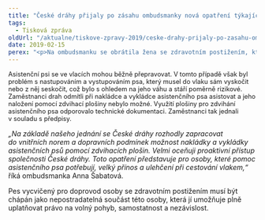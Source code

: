 ```yaml
---
title: "České dráhy přijaly po zásahu ombudsmanky nová opatření týkající se přepravy asistenčních psů"
tags:
  - Tisková zpráva
oldUrl: "/aktualne/tiskove-zpravy-2019/ceske-drahy-prijaly-po-zasahu-ombudsmanky-nova-opatreni-tykajici-se-prepravy-asistencn"
date: 2019-02-15
perex: "<p>Na ombudsmanku se obrátila žena se zdravotním postižením, která je po úraze na invalidním vozíku. Ve svém životě využívá služeb asistenčního psa. Jeho pomoc však nemohla využít při přepravě vlakem. Cestovala totiž spoji, které nejsou bezbariérové a do kterých proto musela nastupovat pomocí zdvihací plošiny. Tu však nesměli využívat asistenční psi. Hrozilo, že se její starší pes při seskakování z vlaku zraní. Po jednání ombudsmanky se zástupci Českých drah se podařilo najít řešení, které umožní přepravu asistenčních psů pomocí zdvihacích plošin. </p>"
---
```


<!-- imported from the old website -->

<p><span style="font-size: 12.8px;">Asistenční psi se ve vlacích mohou běžně přepravovat. V tomto případě však byl problém s nastupováním a vystupováním psa, který musel do vlaku sám vyskočit nebo z něj seskočit, což bylo s ohledem na jeho váhu a stáří poměrně rizikové. Zaměstnanci drah odmítli při nakládce a vykládce asistenčního psa asistovat a jeho naložení pomocí zdvihací plošiny nebylo možné. Využití plošiny pro zdvihání asistenčního psa odporovalo technické dokumentaci. Zaměstnanci tak jednali v souladu s předpisy.</span></p> <p><i>„Na základě našeho jednání se České dráhy rozhodly zapracovat do vnitřních norem a dopravních podmínek možnost nakládky a vykládky asistenčních psů pomocí zdvihacích plošin. Velmi oceňuji proaktivní přístup společnosti České dráhy. Toto opatření představuje pro osoby, které pomoc asistenčního psa potřebují, velký přínos a ulehčení při cestování vlakem,“</i> říká ombudsmanka Anna Šabatová. </p> Pes vycvičený pro doprovod osoby se zdravotním postižením musí být chápán jako nepostradatelná součást této osoby, která jí umožňuje plně uplatňovat právo na volný pohyb, samostatnost a nezávislost.
